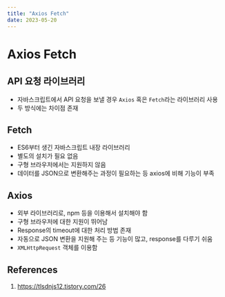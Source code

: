 ```yaml
---
title: "Axios Fetch"
date: 2023-05-20
---
```


# Axios Fetch

## API 요청 라이브러리

- 자바스크립트에서 API 요청을 보낼 경우 `Axios` 혹은 `Fetch`라는 라이브러리 사용
- 두 방식에는 차이점 존재

## Fetch

- ES6부터 생긴 자바스크립트 내장 라이브러리
- 별도의 설치가 필요 없음
- 구형 브라우저에서는 지원하지 않음
- 데이터를 JSON으로 변환해주는 과정이 필요하는 등 axios에 비해 기능이 부족

## Axios

- 외부 라이브러리로, npm 등을 이용해서 설치해야 함
- 구형 브라우저에 대한 지원이 뛰어남
- Response의 timeout에 대한 처리 방법 존재
- 자동으로 JSON 변환을 지원해 주는 등 기능이 많고, response를 다루기 쉬움
- `XMLHttpRequest` 객체를 이용함

## References

1. https://tlsdnjs12.tistory.com/26
